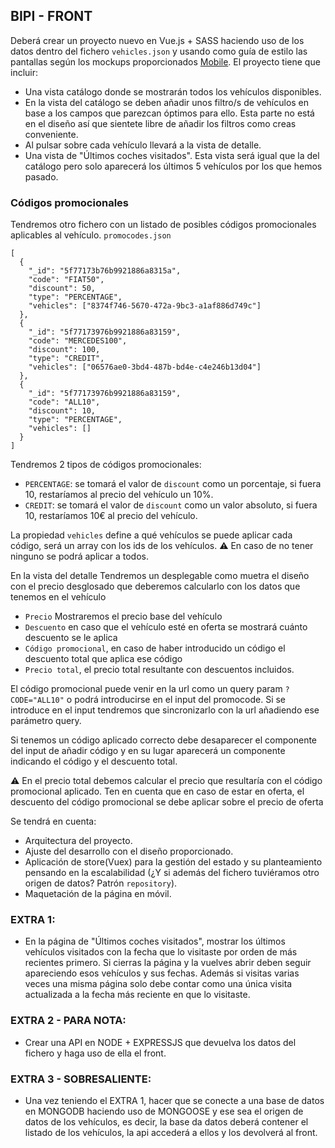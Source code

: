 ## BIPI - FRONT
Deberá crear un proyecto nuevo en Vue.js + SASS haciendo uso de los datos dentro del fichero `vehicles.json` y usando como guía de estilo las pantallas según los mockups proporcionados [Mobile](https://projects.invisionapp.com/prototype/test-frontend-mobile-ckhc4fvd8015094015hbigyr8/play/75dffa67). El proyecto tiene que incluir:

- Una vista catálogo donde se mostrarán todos los vehículos disponibles.
- En la vista del catálogo se deben añadir unos filtro/s de vehículos en base a los campos que parezcan óptimos para ello. Esta parte no está en el diseño así que sientete libre de añadir los filtros como creas conveniente.
- Al pulsar sobre cada vehículo llevará a la vista de detalle.
- Una vista de "Últimos coches visitados". Esta vista será igual que la del catálogo pero solo aparecerá los últimos 5 vehículos por los que hemos pasado.

### Códigos promocionales

Tendremos otro fichero con un listado de posibles códigos promocionales aplicables al vehículo. `promocodes.json`

```
[
  {
    "_id": "5f77173b76b9921886a8315a",
    "code": "FIAT50",
    "discount": 50,
    "type": "PERCENTAGE",
    "vehicles": ["8374f746-5670-472a-9bc3-a1af886d749c"]
  },
  {
    "_id": "5f77173976b9921886a83159",
    "code": "MERCEDES100",
    "discount": 100,
    "type": "CREDIT",
    "vehicles": ["06576ae0-3bd4-487b-bd4e-c4e246b13d04"]
  },
  {
    "_id": "5f77173976b9921886a83159",
    "code": "ALL10",
    "discount": 10,
    "type": "PERCENTAGE",
    "vehicles": []
  }
]
```
Tendremos 2 tipos de códigos promocionales:
- `PERCENTAGE`: se tomará el valor de `discount` como un porcentaje, si fuera 10, restaríamos al precio del vehículo un 10%.
- `CREDIT`: se tomará el valor de `discount` como un valor absoluto, si fuera 10, restaríamos 10€ al precio del vehículo.

La propiedad `vehicles` define a qué vehículos se puede aplicar cada código, será un array con los ids de los vehículos. ⚠️ En caso de no tener ninguno se podrá aplicar a todos.

En la vista del detalle Tendremos un desplegable como muetra el diseño con el precio desglosado que deberemos calcularlo con los datos que tenemos en el vehículo

- `Precio` Mostraremos el precio base del vehículo
- `Descuento` en caso que el vehículo esté en oferta se mostrará cuánto descuento se le aplica
- `Código promocional`, en caso de haber introducido un código el descuento total que aplica ese código
- `Precio total`, el precio total resultante con descuentos incluidos.

El código promocional puede venir en la url como un query param `?CODE="ALL10"` o podrá introducirse en el input del promocode. Si se introduce en el input tendremos que sincronizarlo con la url añadiendo ese parámetro query.

Si tenemos un código aplicado correcto debe desaparecer el componente del input de añadir código y en su lugar aparecerá un componente indicando el código y el descuento total.

⚠️ En el precio total debemos calcular el precio que resultaría con el código promocional aplicado. Ten en cuenta que en caso de estar en oferta, el descuento del código promocional se debe aplicar sobre el precio de oferta

Se tendrá en cuenta:
- Arquitectura del proyecto.
- Ajuste del desarrollo con el diseño proporcionado.
- Aplicación de store(Vuex) para la gestión del estado y su planteamiento pensando en la escalabilidad (¿Y si además del fichero tuviéramos otro origen de datos? Patrón `repository`).
- Maquetación de la página en móvil.

### EXTRA 1:
- En la página de "Últimos coches visitados", mostrar los últimos vehículos visitados con la fecha que lo visitaste por orden de más recientes primero. Si cierras la página y la vuelves abrir deben seguir apareciendo esos vehículos y sus fechas. Además si visitas varias veces una misma página solo debe contar como una única visita actualizada a la fecha más reciente en que lo visitaste.

### EXTRA 2 - PARA NOTA:
- Crear una API en NODE + EXPRESSJS que devuelva los datos del fichero y haga uso de ella el front.

### EXTRA 3 - SOBRESALIENTE:
- Una vez teniendo el EXTRA 1, hacer que se conecte a una base de datos en MONGODB haciendo uso de MONGOOSE y ese sea el origen de datos de los vehículos, es decir, la base da datos deberá contener el listado de los vehículos, la api accederá a ellos y los devolverá al front.